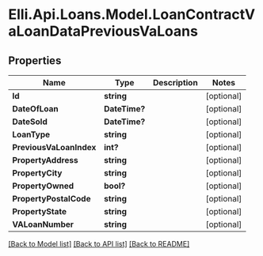 # Elli.Api.Loans.Model.LoanContractVaLoanDataPreviousVaLoans
## Properties

Name | Type | Description | Notes
------------ | ------------- | ------------- | -------------
**Id** | **string** |  | [optional] 
**DateOfLoan** | **DateTime?** |  | [optional] 
**DateSold** | **DateTime?** |  | [optional] 
**LoanType** | **string** |  | [optional] 
**PreviousVaLoanIndex** | **int?** |  | [optional] 
**PropertyAddress** | **string** |  | [optional] 
**PropertyCity** | **string** |  | [optional] 
**PropertyOwned** | **bool?** |  | [optional] 
**PropertyPostalCode** | **string** |  | [optional] 
**PropertyState** | **string** |  | [optional] 
**VALoanNumber** | **string** |  | [optional] 

[[Back to Model list]](../README.md#documentation-for-models) [[Back to API list]](../README.md#documentation-for-api-endpoints) [[Back to README]](../README.md)

